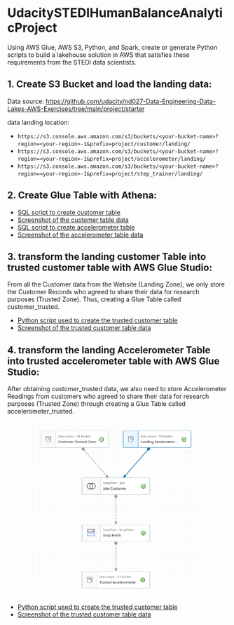 # UdacitySTEDIHumanBalanceAnalyticProject
Using AWS Glue, AWS S3, Python, and Spark, create or generate Python scripts to build a lakehouse solution in AWS that satisfies these requirements from the STEDI data scientists.

## 1. Create S3 Bucket and load the landing data:

Data source: https://github.com/udacity/nd027-Data-Engineering-Data-Lakes-AWS-Exercises/tree/main/project/starter

data landing location: 
* `https://s3.console.aws.amazon.com/s3/buckets/<your-bucket-name>?region=<your-region>-1&prefix=project/customer/landing/`
* `https://s3.console.aws.amazon.com/s3/buckets/<your-bucket-name>?region=<your-region>-1&prefix=project/accelerometer/landing/`
* `https://s3.console.aws.amazon.com/s3/buckets/<your-bucket-name>?region=<your-region>-1&prefix=project/step_trainer/landing/`

## 2. Create Glue Table with Athena:
  * [SQL script to create customer table](https://github.com/UsernameNotFoundError/UdacitySTEDIHumanBalanceAnalyticProject/blob/master/customer_landing.sql)
  * [Screenshot of the customer table data](https://github.com/UsernameNotFoundError/UdacitySTEDIHumanBalanceAnalyticProject/blob/master/customer_landing.PNG)
  * [SQL script to create accelerometer table](https://github.com/UsernameNotFoundError/UdacitySTEDIHumanBalanceAnalyticProject/blob/master/accelerometer_landing.sql)
  * [Screenshot of the accelerometer table  data](https://github.com/UsernameNotFoundError/UdacitySTEDIHumanBalanceAnalyticProject/blob/master/accelerometer_landing.PNG)

## 3. transform the landing customer Table into trusted customer table with AWS Glue Studio:
 From all the Customer data from the Website (Landing Zone), we only store the Customer Records who agreed to share their data for research purposes (Trusted Zone). Thus, creating a Glue Table called customer_trusted. 
  * [Python script used to create the trusted customer table](https://github.com/UsernameNotFoundError/UdacitySTEDIHumanBalanceAnalyticProject/blob/master/customer_landing_to_trusted.py)
  * [Screenshot of the trusted customer table data](https://github.com/UsernameNotFoundError/UdacitySTEDIHumanBalanceAnalyticProject/blob/master/customer_trusted.PNG)

## 4. transform the landing Accelerometer Table into trusted accelerometer table with AWS Glue Studio:
 After obtaining customer_trusted data, we also need to store Accelerometer Readings from customers who agreed to share their data for research purposes (Trusted Zone) through creating a Glue Table called accelerometer_trusted.
 <p align="center" width="100%"> <img width="80%" src="https://github.com/UsernameNotFoundError/UdacitySTEDIHumanBalanceAnalyticProject/blob/master/accelerometer_trusted_glue_studio.PNG"> </p>

  * [Python script used to create the trusted customer table](https://github.com/UsernameNotFoundError/UdacitySTEDIHumanBalanceAnalyticProject/blob/master/customer_landing_to_trusted.py)
  * [Screenshot of the trusted customer table data](https://github.com/UsernameNotFoundError/UdacitySTEDIHumanBalanceAnalyticProject/blob/master/customer_trusted.PNG)
